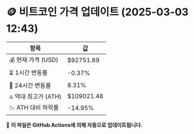 # 🪙 비트코인 가격 업데이트 (2025-03-03 12:43)

| 항목                | 값 |
|--------------------|----------------|
| 💰 현재 가격 (USD) | $92751.89 |
| ⏳ 1시간 변동률    | -0.37% |
| 📆 24시간 변동률   | 8.31% |
| 🔝 역대 최고가 (ATH) | $109021.48 |
| 📉 ATH 대비 하락률 | -14.95% |

🔄 **이 파일은 GitHub Actions에 의해 자동으로 업데이트됩니다.**
